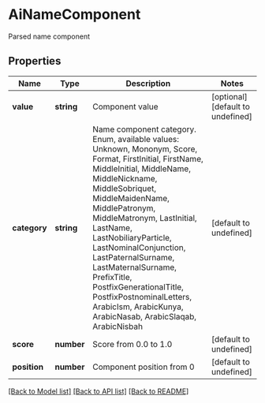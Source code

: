 # AiNameComponent

Parsed name component             

## Properties
Name | Type | Description | Notes
---- | ---- | ----------- | -----
**value** | **string** | Component value              | [optional] [default to undefined]
**category** | **string** | Name component category. Enum, available values: Unknown, Mononym, Score, Format, FirstInitial, FirstName, MiddleInitial, MiddleName, MiddleNickname, MiddleSobriquet, MiddleMaidenName, MiddlePatronym, MiddleMatronym, LastInitial, LastName, LastNobiliaryParticle, LastNominalConjunction, LastPaternalSurname, LastMaternalSurname, PrefixTitle, PostfixGenerationalTitle, PostfixPostnominalLetters, ArabicIsm, ArabicKunya, ArabicNasab, ArabicSlaqab, ArabicNisbah | [default to undefined]
**score** | **number** | Score from 0.0 to 1.0              | [default to undefined]
**position** | **number** | Component position from 0              | [default to undefined]


[[Back to Model list]](README.md#documentation-for-models) [[Back to API list]](README.md#documentation-for-api-endpoints) [[Back to README]](README.md)
